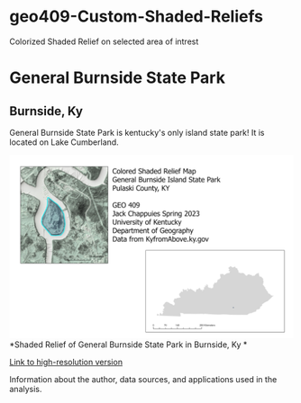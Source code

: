 # geo409-Custom-Shaded-Reliefs
Colorized Shaded Relief on selected area of intrest
# General Burnside State Park
## Burnside, Ky 

General Burnside State Park is kentucky's only island state park! It is located on Lake Cumberland.

![haded Relief of General Burnside State Park in Burnside, Ky](Map.jpg)     
*Shaded Relief of General Burnside State Park in Burnside, Ky *

[Link to high-resolution version](Map.pdf)     

Information about the author, data sources, and applications used in the analysis.

